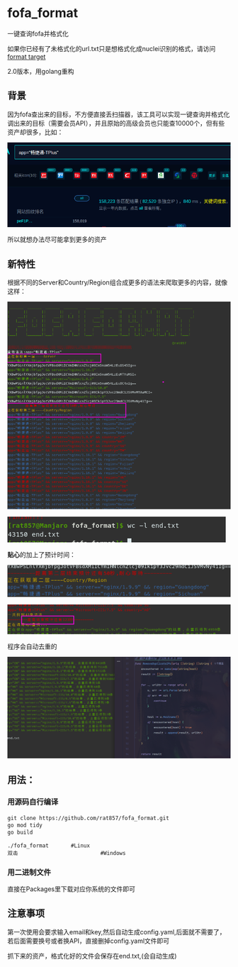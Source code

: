 # fofa_format
一键查询fofa并格式化

如果你已经有了未格式化的url.txt只是想格式化成nuclei识别的格式，请访问[format target](https://github.com/rat857/format_target)

2.0版本，用golang重构

## 背景

因为fofa查出来的目标，不方便直接丢扫描器，该工具可以实现一键查询并格式化调出来的目标（需要会员API），并且原始的高级会员也只能查10000个，但有些资产却很多，比如：

![image-20230803141955872](README.assets/image-20230803141955872.png)

所以就想办法尽可能拿到更多的资产

## 新特性

根据不同的Server和Country/Region组合成更多的语法来爬取更多的内容，就像这样：

![image-20230811193241508](README.assets/image-20230811193241508.png)

![image-20230811193311487](README.assets/image-20230811193311487.png)

**贴心**的加上了预计时间：

![image-20230811193502158](README.assets/image-20230811193502158.png)

![image-20230811193517851](README.assets/image-20230811193517851.png)

程序会自动去重的

![image-20230803141533361](./README.assets/image-20230803141533361.png)

## 用法：

### 用源码自行编译

```shell
git clone https://github.com/rat857/fofa_format.git
go mod tidy
go build
```

```shell
./fofa_format		#Linux
双击							#Windows
```

### 用二进制文件

直接在Packages里下载对应你系统的文件即可

## 注意事项

第一次使用会要求输入email和key,然后自动生成config.yaml,后面就不需要了，若后面需要换号或者换API，直接删掉config.yaml文件即可

抓下来的资产，格式化好的文件会保存在end.txt,(会自动生成)